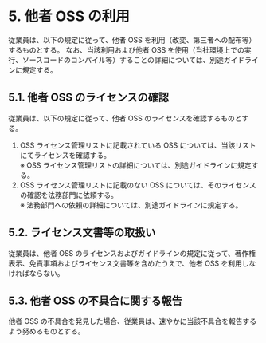 # 5. 他者 OSS の利用
従業員は、以下の規定に従って、他者 OSS を利用（改変、第三者への配布等）するものとする。 なお、当該利用および他者 OSS を使用（当社環境上での実行、ソースコードのコンパイル等）することの詳細については、別途ガイドラインに規定する。

## 5.1. 他者 OSS のライセンスの確認
従業員は、以下の規定に従って、他者 OSS のライセンスを確認するものとする。

1. OSS ライセンス管理リストに記載されている OSS については、当該リストにてライセンスを確認する。  
※ OSS ライセンス管理リストの詳細については、別途ガイドラインに規定する。
2. OSS ライセンス管理リストに記載のない OSS については、そのライセンスの確認を法務部門に依頼する。  
※ 法務部門への依頼の詳細については、別途ガイドラインに規定する。

## 5.2. ライセンス文書等の取扱い
従業員は、他者 OSS のライセンスおよびガイドラインの規定に従って、著作権表示、免責事項およびライセンス文書等を含めたうえで、他者 OSS を利用しなければならない。

## 5.3. 他者 OSS の不具合に関する報告
他者 OSS の不具合を発見した場合、従業員は、速やかに当該不具合を報告するよう努めるものとする。
